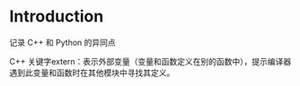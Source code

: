 # Introduction

记录 C++ 和 Python 的异同点

C++ 关键字extern：表示外部变量（变量和函数定义在别的函数中），提示编译器遇到此变量和函数时在其他模块中寻找其定义。
